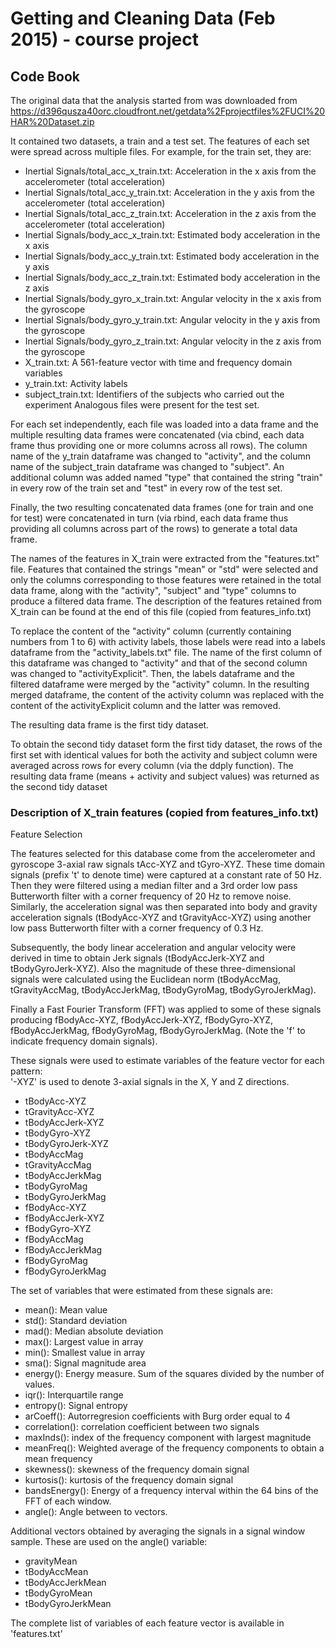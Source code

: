# Getting and Cleaning Data (Feb 2015) - course project
## Code Book

The original data that the analysis started from was downloaded from
https://d396qusza40orc.cloudfront.net/getdata%2Fprojectfiles%2FUCI%20HAR%20Dataset.zip 

It contained two datasets, a train and a test set.
The features of each set were spread across multiple files. For example, for the train set, they are:
 - Inertial Signals/total_acc_x_train.txt: Acceleration in the x axis from the accelerometer (total acceleration)
 - Inertial Signals/total_acc_y_train.txt: Acceleration in the y axis from the accelerometer (total acceleration)
 - Inertial Signals/total_acc_z_train.txt: Acceleration in the z axis from the accelerometer (total acceleration)
 - Inertial Signals/body_acc_x_train.txt:  Estimated body acceleration in the x axis
 - Inertial Signals/body_acc_y_train.txt:  Estimated body acceleration in the y axis
 - Inertial Signals/body_acc_z_train.txt:  Estimated body acceleration in the z axis
 - Inertial Signals/body_gyro_x_train.txt: Angular velocity in the x axis from the gyroscope
 - Inertial Signals/body_gyro_y_train.txt: Angular velocity in the y axis from the gyroscope
 - Inertial Signals/body_gyro_z_train.txt: Angular velocity in the z axis from the gyroscope
 - X_train.txt: A 561-feature vector with time and frequency domain variables
 - y_train.txt: Activity labels
 - subject_train.txt: Identifiers of the subjects who carried out the experiment
Analogous files were present for the test set.

For each set independently, each file was loaded into a data frame and the multiple
resulting data frames were concatenated (via cbind, each data frame thus providing one or more
columns across all rows).
The column name of the y_train dataframe was changed to "activity", and the column name of the
subject_train dataframe was changed to "subject".
An additional column was added named "type" that contained the string "train" in every row of the train set
and "test" in every row of the test set.

Finally, the two resulting concatenated data frames (one for train and one for test) were 
concatenated in turn (via rbind, each data frame thus providing all columns across part of the rows)
to generate a total data frame.

The names of the features in X_train were extracted from the "features.txt" file.
Features that contained the strings "mean" or "std" were selected and only the columns corresponding to those features 
were retained in the total data frame, along with the "activity", "subject" and "type" columns to produce a filtered
data frame. The description of the features retained from X_train can be found at the end of this file (copied from features_info.txt)

To replace the content of the "activity" column (currently containing numbers from 1 to 6) with activity labels,
those labels were read into a labels dataframe from the "activity_labels.txt" file. The name of the first column
of this dataframe was changed to "activity" and that of the second column was changed to "activityExplicit".
Then, the labels dataframe and the filtered dataframe were merged by the "activity" column.
In the resulting merged dataframe, the content of the activity column was replaced with the
content of the activityExplicit column and the latter was removed.

The resulting data frame is the first tidy dataset.

To obtain the second tidy dataset form the first tidy dataset,
the rows of the first set with identical values for both the activity and subject column
were averaged across rows for every column (via the ddply function).
The resulting data frame (means + activity and subject values) was returned as the second
tidy dataset


### Description of X_train features (copied from features_info.txt)

Feature Selection 

The features selected for this database come from the accelerometer and gyroscope 3-axial raw signals tAcc-XYZ and tGyro-XYZ. These time domain signals (prefix 't' to denote time) were captured at a constant rate of 50 Hz. Then they were filtered using a median filter and a 3rd order low pass Butterworth filter with a corner frequency of 20 Hz to remove noise. Similarly, the acceleration signal was then separated into body and gravity acceleration signals (tBodyAcc-XYZ and tGravityAcc-XYZ) using another low pass Butterworth filter with a corner frequency of 0.3 Hz. 

Subsequently, the body linear acceleration and angular velocity were derived in time to obtain Jerk signals (tBodyAccJerk-XYZ and tBodyGyroJerk-XYZ). Also the magnitude of these three-dimensional signals were calculated using the Euclidean norm (tBodyAccMag, tGravityAccMag, tBodyAccJerkMag, tBodyGyroMag, tBodyGyroJerkMag). 

Finally a Fast Fourier Transform (FFT) was applied to some of these signals producing fBodyAcc-XYZ, fBodyAccJerk-XYZ, fBodyGyro-XYZ, fBodyAccJerkMag, fBodyGyroMag, fBodyGyroJerkMag. (Note the 'f' to indicate frequency domain signals). 

These signals were used to estimate variables of the feature vector for each pattern:  
'-XYZ' is used to denote 3-axial signals in the X, Y and Z directions.

- tBodyAcc-XYZ
- tGravityAcc-XYZ
- tBodyAccJerk-XYZ
- tBodyGyro-XYZ
- tBodyGyroJerk-XYZ
- tBodyAccMag
- tGravityAccMag
- tBodyAccJerkMag
- tBodyGyroMag
- tBodyGyroJerkMag
- fBodyAcc-XYZ
- fBodyAccJerk-XYZ
- fBodyGyro-XYZ
- fBodyAccMag
- fBodyAccJerkMag
- fBodyGyroMag
- fBodyGyroJerkMag

The set of variables that were estimated from these signals are: 

- mean(): Mean value
- std(): Standard deviation
- mad(): Median absolute deviation 
- max(): Largest value in array
- min(): Smallest value in array
- sma(): Signal magnitude area
- energy(): Energy measure. Sum of the squares divided by the number of values. 
- iqr(): Interquartile range 
- entropy(): Signal entropy
- arCoeff(): Autorregresion coefficients with Burg order equal to 4
- correlation(): correlation coefficient between two signals
- maxInds(): index of the frequency component with largest magnitude
- meanFreq(): Weighted average of the frequency components to obtain a mean frequency
- skewness(): skewness of the frequency domain signal 
- kurtosis(): kurtosis of the frequency domain signal 
- bandsEnergy(): Energy of a frequency interval within the 64 bins of the FFT of each window.
- angle(): Angle between to vectors.

Additional vectors obtained by averaging the signals in a signal window sample. These are used on the angle() variable:

- gravityMean
- tBodyAccMean
- tBodyAccJerkMean
- tBodyGyroMean
- tBodyGyroJerkMean

The complete list of variables of each feature vector is available in 'features.txt'
